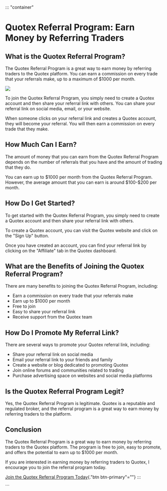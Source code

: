 ::: \"container\"
# Quotex Referral Program: Earn Money by Referring Traders

## What is the Quotex Referral Program?

The Quotex Referral Program is a great way to earn money by referring
traders to the Quotex platform. You can earn a commission on every trade
that your referrals make, up to a maximum of \$1000 per month.

[![](https://static.quotex.io/files/4_en/300_250.jpg)](https://traff.sbs/brokerqxlid)

To join the Quotex Referral Program, you simply need to create a Quotex
account and then share your referral link with others. You can share
your referral link on social media, email, or your website.

When someone clicks on your referral link and creates a Quotex account,
they will become your referral. You will then earn a commission on every
trade that they make.

## How Much Can I Earn?

The amount of money that you can earn from the Quotex Referral Program
depends on the number of referrals that you have and the amount of
trading that they do.

You can earn up to \$1000 per month from the Quotex Referral Program.
However, the average amount that you can earn is around \$100-\$200 per
month.

## How Do I Get Started?

To get started with the Quotex Referral Program, you simply need to
create a Quotex account and then share your referral link with others.

To create a Quotex account, you can visit the Quotex website and click
on the "Sign Up" button.

Once you have created an account, you can find your referral link by
clicking on the "Affiliate" tab in the Quotex dashboard.

## What are the Benefits of Joining the Quotex Referral Program?

There are many benefits to joining the Quotex Referral Program,
including:

-   Earn a commission on every trade that your referrals make
-   Earn up to \$1000 per month
-   Free to join
-   Easy to share your referral link
-   Receive support from the Quotex team

## How Do I Promote My Referral Link?

There are several ways to promote your Quotex referral link, including:

-   Share your referral link on social media
-   Email your referral link to your friends and family
-   Create a website or blog dedicated to promoting Quotex
-   Join online forums and communities related to trading
-   Purchase advertising space on websites and social media platforms

## Is the Quotex Referral Program Legit?

Yes, the Quotex Referral Program is legitimate. Quotex is a reputable
and regulated broker, and the referral program is a great way to earn
money by referring traders to the platform.

## Conclusion

The Quotex Referral Program is a great way to earn money by referring
traders to the Quotex platform. The program is free to join, easy to
promote, and offers the potential to earn up to \$1000 per month.

If you are interested in earning money by referring traders to Quotex, I
encourage you to join the referral program today.

[Join the Quotex Referral Program
Today](\%22https://traff.sbs/brokerqxlid\%22){."btn
btn-primary"=""}
:::

\`\`\`

